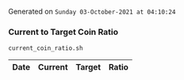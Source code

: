 Generated on `Sunday 03-October-2021 at 04:10:24`

### Current to Target Coin Ratio
`current_coin_ratio.sh`

Date|Current|Target|Ratio
---|---|---|---
